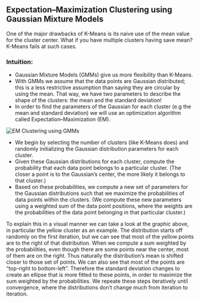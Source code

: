 ## Expectation–Maximization Clustering using Gaussian Mixture Models

One of the major drawbacks of K-Means is its naive use of the mean value for the cluster center. What if you have multiple clusters having save mean? K-Means fails at such cases.

### Intuition:
- Gaussian Mixture Models (GMMs) give us more flexibility than K-Means. 
- With GMMs we assume that the data points are Gaussian distributed; this is a less restrictive assumption than saying they are circular by using the mean. That way, we have two parameters to describe the shape of the clusters: the mean and the standard deviation!
- In order to find the parameters of the Gaussian for each cluster (e.g the mean and standard deviation) we will use an optimization algorithm called Expectation–Maximization (EM).

![EM Clustering using GMMs](https://github.com/pradeepsinngh/Machine-Learning-Notes/blob/master/17%20Clustering/data/EM%20Clustering%20using%20GMMs.gif)

- We begin by selecting the number of clusters (like K-Means does) and randomly initializing the Gaussian distribution parameters for each cluster.
- Given these Gaussian distributions for each cluster, compute the probability that each data point belongs to a particular cluster. (The closer a point is to the Gaussian’s center, the more likely it belongs to that cluster.)
- Based on these probabilities, we compute a new set of parameters for the Gaussian distributions such that we maximize the probabilities of data points within the clusters. (We compute these new parameters using a weighted sum of the data point positions, where the weights are the probabilities of the data point belonging in that particular cluster.)

To explain this in a visual manner we can take a look at the graphic above, in particular the yellow cluster as an example. The distribution starts off randomly on the first iteration, but we can see that most of the yellow points are to the right of that distribution. When we compute a sum weighted by the probabilities, even though there are some points near the center, most of them are on the right. Thus naturally the distribution’s mean is shifted closer to those set of points. We can also see that most of the points are “top-right to bottom-left”. Therefore the standard deviation changes to create an ellipse that is more fitted to these points, in order to maximize the sum weighted by the probabilities. We repeate these steps iteratively until convergence, where the distributions don’t change much from iteration to iteration.

